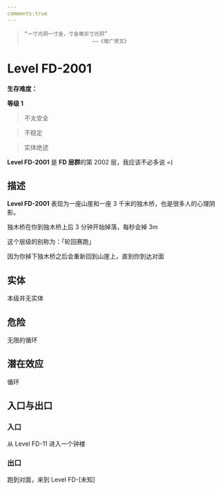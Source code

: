 ```yaml
---
comments:true
---
```


> ```
> “一寸光阴一寸金，寸金难买寸光阴”
>                       ——《增广贤文》
> ```

# Level FD-2001

**生存难度：**

**等级 1**

> 不太安全

> 不稳定

> 实体绝迹

**Level FD-2001** 是 **FD 层群**的第 2002 层，我应该不必多说 =)

## 描述

**Level FD-2001** 表现为一座山崖和一座 3 千米的独木桥，也是很多人的心理阴影。

独木桥在你到独木桥上后 3 分钟开始掉落，每秒会掉 3m

这个层级的别称为：「轮回赛跑」

因为你掉下独木桥之后会重新回到山崖上，直到你到达对面

## 实体

本级并无实体

## 危险

无限的循环

## 潜在效应

循环

## 入口与出口

### 入口

从 Level FD-11 进入一个钟楼

### 出口

跑到对面，来到 Level FD-\[未知]
